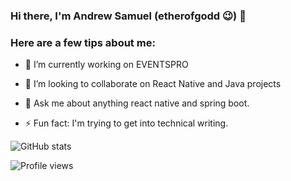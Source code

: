 ### Hi there, I'm Andrew Samuel (etherofgodd 😉) 👋 

<!--
**etherofgodd/etherofgodd** is a ✨ _special_ ✨ repository because its `README.md` (this file) appears on your GitHub profile.
-->

### Here are a few tips about me:

- 🔭 I’m currently working on EVENTSPRO
- 👯 I’m looking to collaborate on React Native and Java projects
- 💬 Ask me about anything react native and spring boot.

- ⚡ Fun fact: I'm trying to get into technical writing.

![GitHub stats](https://github-readme-stats.vercel.app/api?username=etherofgodd&show_icons=true)

![Profile views](https://gpvc.arturio.dev/etherofgodd) 
